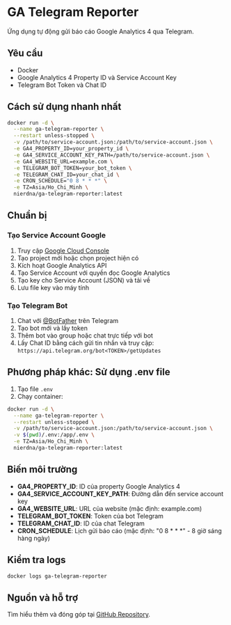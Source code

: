 # GA Telegram Reporter

Ứng dụng tự động gửi báo cáo Google Analytics 4 qua Telegram.

## Yêu cầu

- Docker
- Google Analytics 4 Property ID và Service Account Key
- Telegram Bot Token và Chat ID

## Cách sử dụng nhanh nhất

```bash
docker run -d \
  --name ga-telegram-reporter \
  --restart unless-stopped \
  -v /path/to/service-account.json:/path/to/service-account.json \
  -e GA4_PROPERTY_ID=your_property_id \
  -e GA4_SERVICE_ACCOUNT_KEY_PATH=/path/to/service-account.json \
  -e GA4_WEBSITE_URL=example.com \
  -e TELEGRAM_BOT_TOKEN=your_bot_token \
  -e TELEGRAM_CHAT_ID=your_chat_id \
  -e CRON_SCHEDULE="0 8 * * *" \
  -e TZ=Asia/Ho_Chi_Minh \
  nierdna/ga-telegram-reporter:latest
```

## Chuẩn bị

### Tạo Service Account Google

1. Truy cập [Google Cloud Console](https://console.cloud.google.com/)
2. Tạo project mới hoặc chọn project hiện có
3. Kích hoạt Google Analytics API
4. Tạo Service Account với quyền đọc Google Analytics
5. Tạo key cho Service Account (JSON) và tải về
6. Lưu file key vào máy tính

### Tạo Telegram Bot

1. Chat với [@BotFather](https://t.me/BotFather) trên Telegram
2. Tạo bot mới và lấy token
3. Thêm bot vào group hoặc chat trực tiếp với bot
4. Lấy Chat ID bằng cách gửi tin nhắn và truy cập: `https://api.telegram.org/bot<TOKEN>/getUpdates`

## Phương pháp khác: Sử dụng .env file

1. Tạo file `.env`
2. Chạy container:

```bash
docker run -d \
  --name ga-telegram-reporter \
  --restart unless-stopped \
  -v /path/to/service-account.json:/path/to/service-account.json \
  -v $(pwd)/.env:/app/.env \
  -e TZ=Asia/Ho_Chi_Minh \
  nierdna/ga-telegram-reporter:latest
```

## Biến môi trường

- **GA4_PROPERTY_ID**: ID của property Google Analytics 4
- **GA4_SERVICE_ACCOUNT_KEY_PATH**: Đường dẫn đến service account key
- **GA4_WEBSITE_URL**: URL của website (mặc định: example.com)
- **TELEGRAM_BOT_TOKEN**: Token của bot Telegram
- **TELEGRAM_CHAT_ID**: ID của chat Telegram
- **CRON_SCHEDULE**: Lịch gửi báo cáo (mặc định: "0 8 * * *" - 8 giờ sáng hàng ngày)

## Kiểm tra logs

```bash
docker logs ga-telegram-reporter
```

## Nguồn và hỗ trợ

Tìm hiểu thêm và đóng góp tại [GitHub Repository](https://github.com/nierdna/ga-telegram-reporter). 